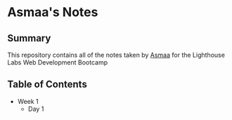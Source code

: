 # Asmaa's Notes

## Summary

This repository contains all of the notes taken by [Asmaa](https://github.com/Asmaa77ca/lighthouse-web-notes) for the Lighthouse Labs Web Development Bootcamp

## Table of Contents

- Week 1
  - Day 1
